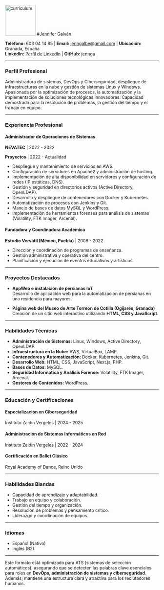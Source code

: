 <img src="https://github.com/user-attachments/assets/ea12e80b-6ac5-47a2-a71c-30fec7932685" alt="curriculum" width="100">
#Jennifer Galván

**Teléfono:** 603 04 14 85  |  **Email:** jenngalbe@gmail.com  |  **Ubicación:** Granada, España  
**LinkedIn:** [Perfil de LinkedIn](https://www.linkedin.com/in/jennifer-galv%C3%A1n-bejarano-b68467318/)  |  **GitHub:** [jennga](https://github.com/Jennga)

---

### **Perfil Profesional**
Administradora de sistemas, DevOps y Ciberseguridad, despliegue de infraestructuras en la nube y gestión de sistemas Linux y Windows. Apasionada por la optimización de procesos, la automatización y la implementación de soluciones tecnológicas innovadoras. Capacidad demostrada para la resolución de problemas, la gestión del tiempo y el trabajo en equipo.

---

### **Experiencia Profesional**

#### **Administrador de Operaciones de Sistemas**  
**NEVATEC** | 2022 - 2022

**Proyectos** | 2022 - Actualidad
- Despliegue y mantenimiento de servicios en AWS.
- Configuración de servidores en Apache2 y administración de hosting.
- Implementación de alta disponibilidad en servidores y configuración de redes (IP estáticas, DNS).
- Gestión y seguridad en directorios activos (Active Directory, OpenLDAP).
- Desarrollo y despliegue de contenedores con Docker y Kubernetes.
- Automatización de procesos con Jenkins y Git.
- Manejo de bases de datos MySQL y WordPress.
- Implementación de herramientas forenses para análisis de sistemas (Volatility, FTK Imager, Arcenal).

#### **Fundadora y Coordinadora Académica**  
**Estudio Versátil (México, Puebla)** | 2006 - 2022  
- Dirección y coordinación de programas de enseñanza.
- Gestión administrativa y operativa del centro.
- Planificación y ejecución de eventos educativos y artísticos.

---

### **Proyectos Destacados**

- **AppWeb e instalación de persianas IoT**  
  Desarrollo de aplicación web para la automatización de persianas en una residencia para mayores.  

- **Página web del Museo de Arte Torreón de Cotilla (Ogíjares, Granada)**  
  Creación de un sitio web interactivo utilizando **HTML, CSS y JavaScript**.

---

### **Habilidades Técnicas**

- **Administración de Sistemas:** Linux, Windows, Active Directory, OpenLDAP.
- **Infraestructura en la Nube:** AWS, VirtualBox, LAMP.
- **Contenedores y Automatización:** Docker, Kubernetes, Jenkins, Git.
- **Desarrollo Web:** HTML, CSS, JavaScript, Next.js, PHP.
- **Bases de Datos:** MySQL.
- **Seguridad Informática y Análisis Forense:** Volatility, FTK Imager, Arcenal.
- **Gestores de Contenidos:** WordPress.

---

### **Educación y Certificaciones**

#### **Especialización en Ciberseguridad**  
Instituto Zaidin Vergeles | 2024 - 2025  

#### **Administración de Sistemas Informáticos en Red**  
Instituto Zaidin Vergeles | 2022 - 2024  

#### **Certificación en Ballet Clásico**  
Royal Academy of Dance, Reino Unido  

---

### **Habilidades Blandas**
- Capacidad de aprendizaje y adaptabilidad.
- Trabajo en equipo y colaboración.
- Gestión del tiempo y organización.
- Resolución de problemas y pensamiento crítico.
- Liderazgo y coordinación de equipos.

---

### **Idiomas**
- Español (Nativo)
- Inglés (B2)

---

Este formato está optimizado para ATS (sistemas de selección automáticos), asegurando que se detecten las palabras clave esenciales para roles en **DevOps, administración de sistemas y ciberseguridad**. Además, mantiene una estructura clara y atractiva para los reclutadores humanos.



